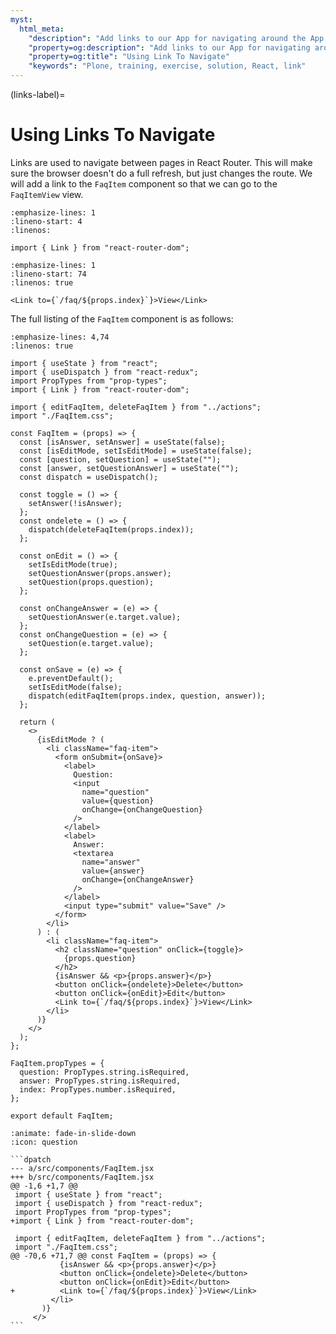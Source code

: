 ```yaml
---
myst:
  html_meta:
    "description": "Add links to our App for navigating around the App."
    "property=og:description": "Add links to our App for navigating around the App."
    "property=og:title": "Using Link To Navigate"
    "keywords": "Plone, training, exercise, solution, React, link"
---
```


(links-label)=

# Using Links To Navigate

Links are used to navigate between pages in React Router.
This will make sure the browser doesn't do a full refresh, but just changes the route.
We will add a link to the `FaqItem` component so that we can go to the `FaqItemView` view.

```{code-block} jsx
:emphasize-lines: 1
:lineno-start: 4
:linenos:

import { Link } from "react-router-dom";
```

```{code-block} jsx
:emphasize-lines: 1
:lineno-start: 74
:linenos: true

<Link to={`/faq/${props.index}`}>View</Link>
```

The full listing of the `FaqItem` component is as follows:

```{code-block} jsx
:emphasize-lines: 4,74
:linenos: true

import { useState } from "react";
import { useDispatch } from "react-redux";
import PropTypes from "prop-types";
import { Link } from "react-router-dom";

import { editFaqItem, deleteFaqItem } from "../actions";
import "./FaqItem.css";

const FaqItem = (props) => {
  const [isAnswer, setAnswer] = useState(false);
  const [isEditMode, setIsEditMode] = useState(false);
  const [question, setQuestion] = useState("");
  const [answer, setQuestionAnswer] = useState("");
  const dispatch = useDispatch();

  const toggle = () => {
    setAnswer(!isAnswer);
  };
  const ondelete = () => {
    dispatch(deleteFaqItem(props.index));
  };

  const onEdit = () => {
    setIsEditMode(true);
    setQuestionAnswer(props.answer);
    setQuestion(props.question);
  };

  const onChangeAnswer = (e) => {
    setQuestionAnswer(e.target.value);
  };
  const onChangeQuestion = (e) => {
    setQuestion(e.target.value);
  };

  const onSave = (e) => {
    e.preventDefault();
    setIsEditMode(false);
    dispatch(editFaqItem(props.index, question, answer));
  };

  return (
    <>
      {isEditMode ? (
        <li className="faq-item">
          <form onSubmit={onSave}>
            <label>
              Question:
              <input
                name="question"
                value={question}
                onChange={onChangeQuestion}
              />
            </label>
            <label>
              Answer:
              <textarea
                name="answer"
                value={answer}
                onChange={onChangeAnswer}
              />
            </label>
            <input type="submit" value="Save" />
          </form>
        </li>
      ) : (
        <li className="faq-item">
          <h2 className="question" onClick={toggle}>
            {props.question}
          </h2>
          {isAnswer && <p>{props.answer}</p>}
          <button onClick={ondelete}>Delete</button>
          <button onClick={onEdit}>Edit</button>
          <Link to={`/faq/${props.index}`}>View</Link>
        </li>
      )}
    </>
  );
};

FaqItem.propTypes = {
  question: PropTypes.string.isRequired,
  answer: PropTypes.string.isRequired,
  index: PropTypes.number.isRequired,
};

export default FaqItem;

```

````{dropdown} Differences
:animate: fade-in-slide-down
:icon: question

```dpatch
--- a/src/components/FaqItem.jsx
+++ b/src/components/FaqItem.jsx
@@ -1,6 +1,7 @@
 import { useState } from "react";
 import { useDispatch } from "react-redux";
 import PropTypes from "prop-types";
+import { Link } from "react-router-dom";

 import { editFaqItem, deleteFaqItem } from "../actions";
 import "./FaqItem.css";
@@ -70,6 +71,7 @@ const FaqItem = (props) => {
           {isAnswer && <p>{props.answer}</p>}
           <button onClick={ondelete}>Delete</button>
           <button onClick={onEdit}>Edit</button>
+          <Link to={`/faq/${props.index}`}>View</Link>
         </li>
       )}
     </>
```
````
